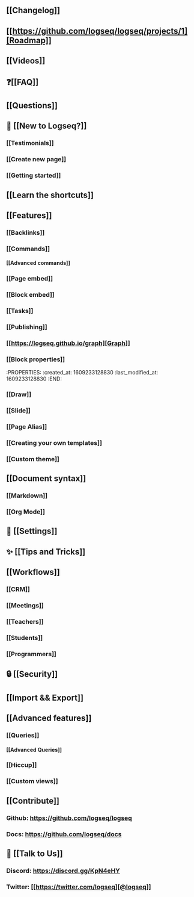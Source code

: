 ## [[Changelog]]
## [[https://github.com/logseq/logseq/projects/1][Roadmap]]
## [[Videos]]
## ❓[[FAQ]]
## [[Questions]]
## 🌟 [[New to Logseq?]]
### [[Testimonials]]
### [[Create new page]]
### [[Getting started]]
## [[Learn the shortcuts]]
## [[Features]]
### [[Backlinks]]
### [[Commands]]
#### [[Advanced commands]]
### [[Page embed]]
### [[Block embed]]
### [[Tasks]]
### [[Publishing]]
### [[https://logseq.github.io/graph][Graph]]
### [[Block properties]]
:PROPERTIES:
:created_at: 1609233128830
:last_modified_at: 1609233128830
:END:
### [[Draw]]
### [[Slide]]
### [[Page Alias]]
### [[Creating your own templates]]
### [[Custom theme]]
## [[Document syntax]]
### [[Markdown]]
### [[Org Mode]]
## 👤 [[Settings]]
## ✨ [[Tips and Tricks]]
## [[Workflows]]
### [[CRM]]
### [[Meetings]]
### [[Teachers]]
### [[Students]]
### [[Programmers]]
## 🔒 [[Security]]
## [[Import && Export]]
## [[Advanced features]]
### [[Queries]]
#### [[Advanced Queries]]
### [[Hiccup]]
### [[Custom views]]
## [[Contribute]]
### Github: https://github.com/logseq/logseq
### Docs: https://github.com/logseq/docs
## 💬 [[Talk to Us]]
### Discord: https://discord.gg/KpN4eHY
### Twitter: [[https://twitter.com/logseq][@logseq]]